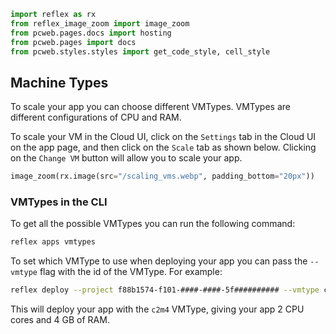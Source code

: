 ```python exec
import reflex as rx
from reflex_image_zoom import image_zoom
from pcweb.pages.docs import hosting 
from pcweb.pages import docs
from pcweb.styles.styles import get_code_style, cell_style
```

## Machine Types


To scale your app you can choose different VMTypes. VMTypes are different configurations of CPU and RAM.

To scale your VM in the Cloud UI, click on the `Settings` tab in the Cloud UI on the app page, and then click on the `Scale` tab as shown below. Clicking on the `Change VM` button will allow you to scale your app.

```python eval
image_zoom(rx.image(src="/scaling_vms.webp", padding_bottom="20px"))
```

### VMTypes in the CLI

To get all the possible VMTypes you can run the following command:

```bash
reflex apps vmtypes
```

To set which VMType to use when deploying your app you can pass the `--vmtype` flag with the id of the VMType. For example:

```bash
reflex deploy --project f88b1574-f101-####-####-5f########## --vmtype c2m4
```

This will deploy your app with the `c2m4` VMType, giving your app 2 CPU cores and 4 GB of RAM.